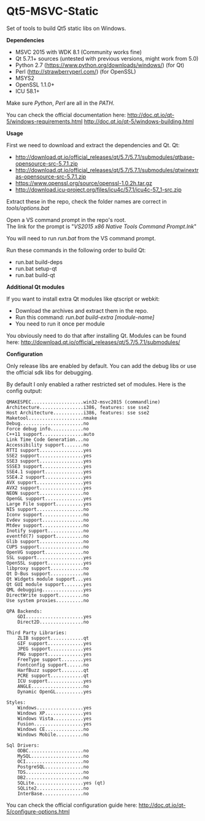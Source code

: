 # **Qt5-MSVC-Static**

Set of tools to build Qt5 static libs on Windows.

**Dependencies**

 - MSVC 2015 with WDK 8.1 (Community works fine)
 - Qt 5.7.1+ sources (untested with previous versions, might work from 5.0)
 - Python 2.7 (https://www.python.org/downloads/windows/) (for Qt)
 - Perl (http://strawberryperl.com/) (for OpenSSL)
 - MSYS2
 - OpenSSL 1.1.0+
 - ICU 58.1+

Make sure *Python*, *Perl* are all in the *PATH*.

You can check the official documentation here: 
http://doc.qt.io/qt-5/windows-requirements.html
http://doc.qt.io/qt-5/windows-building.html

**Usage**

First we need to download and extract the dependencies and Qt.
Qt: 
 - http://download.qt.io/official_releases/qt/5.7/5.7.1/submodules/qtbase-opensource-src-5.7.1.zip
 - http://download.qt.io/official_releases/qt/5.7/5.7.1/submodules/qtwinextras-opensource-src-5.7.1.zip
 - https://www.openssl.org/source/openssl-1.0.2h.tar.gz
 - http://download.icu-project.org/files/icu4c/57.1/icu4c-57_1-src.zip

Extract these in the repo, check the folder names are correct in *tools/options.bat*

Open a VS command prompt in the repo's root.  
The link for the prompt is "*VS2015 x86 Native Tools Command Prompt.lnk*"

You will need to run *run.bat* from the VS command prompt.

Run these commands in the following order to build Qt:
 - run.bat build-deps
 - run.bat setup-qt
 - run.bat build-qt

**Additional Qt modules**

If you want to install extra Qt modules like qtscript or webkit:
- Download the archives and extract them in the repo. 
- Run this command: *run.bat build-extra [module-name]*
- You need to run it once per module

You obviously need to do that after installing Qt.
Modules can be found here: http://download.qt.io/official_releases/qt/5.7/5.7.1/submodules/

**Configuration**

Only release libs are enabled by default. 
You can add the debug libs or use the official sdk libs for debugging.

By default I only enabled a rather restricted set of modules.
Here is the config output:

    QMAKESPEC...................win32-msvc2015 (commandline)
    Architecture................i386, features: sse sse2
    Host Architecture...........i386, features: sse sse2
    Maketool....................nmake
    Debug.......................no
    Force debug info............no
    C++11 support...............auto
    Link Time Code Generation...no
    Accessibility support.......no
    RTTI support................yes
    SSE2 support................yes
    SSE3 support................yes
    SSSE3 support...............yes
    SSE4.1 support..............yes
    SSE4.2 support..............yes
    AVX support.................yes
    AVX2 support................yes
    NEON support................no
    OpenGL support..............yes
    Large File support..........yes
    NIS support.................no
    Iconv support...............no
    Evdev support...............no
    Mtdev support...............no
    Inotify support.............no
    eventfd(7) support..........no
    Glib support................no
    CUPS support................no
    OpenVG support..............no
    SSL support.................yes
    OpenSSL support.............yes
    libproxy support............no
    Qt D-Bus support............no
    Qt Widgets module support...yes
    Qt GUI module support.......yes
    QML debugging...............yes
    DirectWrite support.........no
    Use system proxies..........no
    
    QPA Backends:
        GDI.....................yes
        Direct2D................no
    
    Third Party Libraries:
        ZLIB support............qt
        GIF support.............yes
        JPEG support............yes
        PNG support.............yes
        FreeType support........yes
        Fontconfig support......no
        HarfBuzz support........qt
        PCRE support............qt
        ICU support.............yes
        ANGLE...................no
        Dynamic OpenGL..........yes
    
    Styles:
        Windows.................yes
        Windows XP..............yes
        Windows Vista...........yes
        Fusion..................yes
        Windows CE..............no
        Windows Mobile..........no
    
    Sql Drivers:
        ODBC....................no
        MySQL...................no
        OCI.....................no
        PostgreSQL..............no
        TDS.....................no
        DB2.....................no
        SQLite..................yes (qt)
        SQLite2.................no
        InterBase...............no

You can check the official configuration guide here:
http://doc.qt.io/qt-5/configure-options.html
